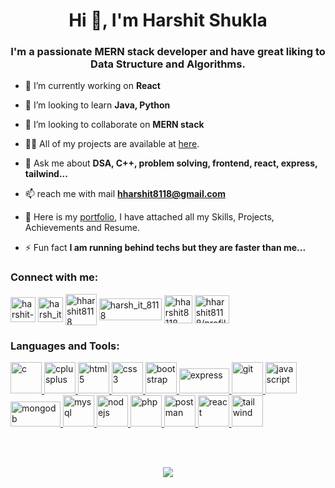 
<h1 align="center">Hi 👋, I'm Harshit Shukla</h1>
<h3 align="center">
  I'm a passionate MERN stack developer and have great liking to Data Structure
  and Algorithms.
</h3>

- 🔭 I’m currently working on **React**
- 🌱 I’m looking to learn **Java, Python**
- 👯 I’m looking to collaborate on **MERN stack**
- 👨‍💻 All of my projects are available at <a href="https://github.com/harshit-8118/my_workings/" target="blank">here</a>.
- 💬 Ask me about **DSA, C++, problem solving, frontend, react, express, tailwind...**
- 📫 reach me with mail **hharshit8118@gmail.com**
- 📄 Here is my <a href="https://hharshit8118.netlify.app" target="blank">portfolio</a>, I have attached all my Skills, Projects, Achievements and Resume.

- ⚡ Fun fact **I am running behind techs but they are faster than me...**
<h3 align="left">Connect with me:</h3>
<p align="left">
  <a href="https://linkedin.com/in/harshit-shukla-079952203" target="blank"
    ><img
      align="center"
      src="https://upload.wikimedia.org/wikipedia/commons/thumb/8/81/LinkedIn_icon.svg/2048px-LinkedIn_icon.svg.png"
      alt="harshit-shukla-079952203"
      height="40"
      width="40"
  /></a>
  <a href="https://www.codechef.com/users/harsh_it_8118" target="blank"
    ><img
      align="center"
      src="https://cdn.jsdelivr.net/npm/simple-icons@3.1.0/icons/codechef.svg"
      alt="harsh_it_8118"
      height="40"
      width="40"
  /></a>
  <a href="https://www.hackerrank.com/hharshit8118" target="blank"
    ><img
      align="center"
      src="https://cdn.worldvectorlogo.com/logos/hackerrank.svg"
      alt="hharshit8118"
      height="50"
      width="50"
  /></a>
  <a href="https://codeforces.com/profile/harsh_it_8118" target="blank"
    ><img
      align="center"
      src="https://upload.wikimedia.org/wikipedia/commons/thumb/b/b1/Codeforces_logo.svg/2560px-Codeforces_logo.svg.png"
      alt="harsh_it_8118"
      height="35"
      width="100"
  /></a>
  <a href="https://www.leetcode.com/hharshit8118" target="blank"
    ><img
      align="center"
      src="https://cdn.iconscout.com/icon/free/png-256/free-leetcode-3521542-2944960.png"
      alt="hharshit8118"
      height="45"
      width="45"
  /></a>
  <a
    href="https://auth.geeksforgeeks.org/user/hharshit8118/profile"
    target="blank"
    ><img
      align="center"
      src="https://upload.wikimedia.org/wikipedia/commons/thumb/4/43/GeeksforGeeks.svg/2560px-GeeksforGeeks.svg.png"
      alt="hharshit8118/profile"
      height="45"
      width="55"
  /></a>
</p>

<h3 align="left">Languages and Tools:</h3>
<p align="left">
    <a href="https://www.cprogramming.com/" target="_blank" rel="noreferrer">
        <img
        src="https://encrypted-tbn0.gstatic.com/images?q=tbn:ANd9GcT0rGo-Xt_6hCjBJC06rxX7VrbfmLp5tXUPnJiehvOfOmlBmuPoJvp1mhehpgYYJO7cJic&usqp=CAU"
        alt="c"
        width="50"
        height="50"
        />
    </a>
    <a href="https://www.w3schools.com/cpp/" target="_blank" rel="noreferrer">
    <img
      src="https://encrypted-tbn0.gstatic.com/images?q=tbn:ANd9GcQbb7PVFgkjYzuA1im7CyRLo4A8YyUJ5GadGNrxBnk&s"
      alt="cplusplus"
      width="50"
      height="50"
    />
  </a>
  <a href="https://www.w3.org/html/" target="_blank" rel="noreferrer">
    <img
      src="https://cdn3d.iconscout.com/3d/free/thumb/free-html-5728485-4781249.png"
      alt="html5"
      width="50"
      height="50"
    />
  </a>
  <a href="https://www.w3schools.com/css/" target="_blank" rel="noreferrer">
    <img
      src="https://cdn-icons-png.flaticon.com/512/5968/5968242.png"
      alt="css3"
      width="50"
      height="50"
    />
  </a>
    <a href="https://getbootstrap.com" target="_blank" rel="noreferrer">
      <img
        src="https://upload.wikimedia.org/wikipedia/commons/thumb/b/b2/Bootstrap_logo.svg/2560px-Bootstrap_logo.svg.png"
        alt="bootstrap"
        width="50"
        height="50"
      />
    </a>
  <a href="https://expressjs.com" target="_blank" rel="noreferrer">
    <img
      src="https://upload.wikimedia.org/wikipedia/commons/6/64/Expressjs.png"
      alt="express"
      width="80"
      height="40"
    />
  </a>
  <a href="https://git-scm.com/" target="_blank" rel="noreferrer">
    <img
      src="https://www.vectorlogo.zone/logos/git-scm/git-scm-icon.svg"
      alt="git"
      width="50"
      height="50"
    />
  </a>
  <a href="https://developer.mozilla.org/en-US/docs/Web/JavaScript" target="_blank" rel="noreferrer">
    <img src="https://cdn.iconscout.com/icon/free/png-256/free-javascript-2038874-1720087.png"
      alt="javascript"
      width="50"
      height="50"
    />
  </a>
  <a href="https://www.mongodb.com/" target="_blank" rel="noreferrer">
    <img
      src="https://upload.wikimedia.org/wikipedia/commons/thumb/9/93/MongoDB_Logo.svg/2560px-MongoDB_Logo.svg.png"
      alt="mongodb"
      width="80"
      height="40"
    />
  </a>
  <a href="https://www.mysql.com/" target="_blank" rel="noreferrer">
    <img
      src="https://www.svgrepo.com/show/303251/mysql-logo.svg"
      alt="mysql"
      width="50"
      height="50"
    />
  </a>
  <a href="https://nodejs.org" target="_blank" rel="noreferrer">
    <img
      src="https://upload.wikimedia.org/wikipedia/commons/thumb/d/d9/Node.js_logo.svg/2560px-Node.js_logo.svg.png"
      alt="nodejs"
      width="50"
      height="50"
    />
  </a>
  <a href="https://www.php.net" target="_blank" rel="noreferrer">
    <img src="https://upload.wikimedia.org/wikipedia/commons/thumb/2/27/PHP-logo.svg/1200px-PHP-logo.svg.png"
      alt="php"
      width="50"
      height="50"
    />
  </a>
  <a href="https://postman.com" target="_blank" rel="noreferrer">
    <img
      src="https://www.vectorlogo.zone/logos/getpostman/getpostman-icon.svg"
      alt="postman"
      width="50"
      height="50"
    />
  </a>
  <a href="https://reactjs.org/" target="_blank" rel="noreferrer">
    <img
src="https://upload.wikimedia.org/wikipedia/commons/thumb/a/a7/React-icon.svg/1200px-React-icon.svg.png"
      alt="react"
      width="50"
      height="50"
    />
  </a>
  <a href="https://tailwindcss.com/" target="_blank" rel="noreferrer">
    <img
      src="https://www.vectorlogo.zone/logos/tailwindcss/tailwindcss-icon.svg"
      alt="tailwind"
      width="50"
      height="50"
    />
  </a>
</p>
<br />
<br />
<p align="center"> <img src="https://github-readme-stats.vercel.app/api/top-langs?username=harshit-8118&show_icons=true&locale=en&layout=compact" /> </p>
